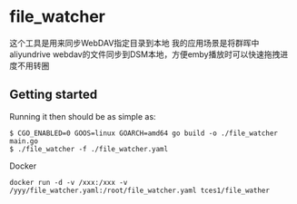 # file_watcher

这个工具是用来同步WebDAV指定目录到本地
我的应用场景是将群晖中aliyundrive webdav的文件同步到DSM本地，方便emby播放时可以快速拖拽进度不用转圈

## Getting started

Running it then should be as simple as:

```console
$ CGO_ENABLED=0 GOOS=linux GOARCH=amd64 go build -o ./file_watcher main.go
$ ./file_watcher -f ./file_watcher.yaml
```

Docker

```
docker run -d -v /xxx:/xxx -v /yyy/file_watcher.yaml:/root/file_watcher.yaml tces1/file_wather
```
